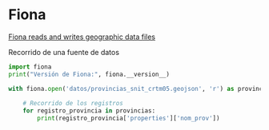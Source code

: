 # Fiona

[Fiona reads and writes geographic data files](https://github.com/Toblerity/Fiona)

Recorrido de una fuente de datos

```python
import fiona
print("Versión de Fiona:", fiona.__version__)

with fiona.open('datos/provincias_snit_crtm05.geojson', 'r') as provincias:
    
    # Recorrido de los registros
    for registro_provincia in provincias:
        print(registro_provincia['properties']['nom_prov'])

```
